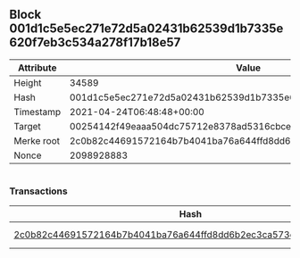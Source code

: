 ## Block 001d1c5e5ec271e72d5a02431b62539d1b7335e620f7eb3c534a278f17b18e57

Attribute | Value
--- | ---
Height | 34589
Hash | 001d1c5e5ec271e72d5a02431b62539d1b7335e620f7eb3c534a278f17b18e57
Timestamp | 2021-04-24T06:48:48+00:00
Target | 00254142f49eaaa504dc75712e8378ad5316cbcead634704b3734b6271167cc4
Merke root | 2c0b82c44691572164b7b4041ba76a644ffd8dd6b2ec3ca573c539c7ce43134a
Nonce | 2098928883

```

```

### Transactions

Hash | Amount
--- | ---
[2c0b82c44691572164b7b4041ba76a644ffd8dd6b2ec3ca573c539c7ce43134a](2c0b82c44691572164b7b4041ba76a644ffd8dd6b2ec3ca573c539c7ce43134a.md) | 10.00000000 SKEPTI 
